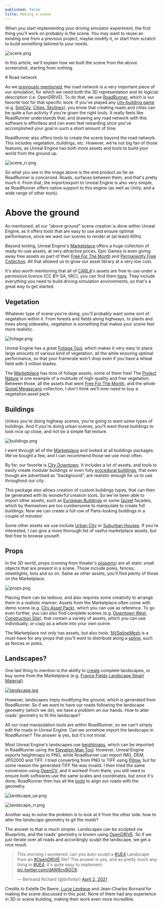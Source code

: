 ```yaml
---
published: false
title: Making a scene
---
```

When you start implementing your driving simulator experiment, the first thing you'll work on probably is the scene. You may want to reuse an existing one from a previous project, maybe modify it, or start from scratch to build something tailored to your needs.

![scene.png]({{site.baseurl}}/images/scene.png)

In this article, we'll explain how we built the scene from the above screenshot, starting from nothing.

# Road network

As we [previously mentioned](/opendrive), the road network is a very important piece of our simulation, for which we need both the 3D representation and its logicial description (i.e. OpenDRIVE). To do that, we use [RoadRunner](https://www.mathworks.com/products/roadrunner.html), which is our favorite tool for that specific work. If you've played any [city-building game](https://en.wikipedia.org/wiki/City-building_game) (e.g. [SimCity](https://en.wikipedia.org/wiki/SimCity), [Cities: Skylines](https://en.wikipedia.org/wiki/Cities:_Skylines)), you know that creating roads and cities can be quite a fun activity if you're given the right tools. It really feels like RoadRunner understands that, and drawing any road network with this software is effortless and can even feel rewarding once you've accomplished your goal in such a short amount of time.

RoadRunner also offers tools to create the scene beyond the road network. This includes vegetation, buildings, etc. However, we're not big fan of those features, as Unreal Engine has both more assets and tools to build your world from the ground up.

![scene_rr.png]({{site.baseurl}}/images/scene_rr.png)

So what you see in the image above is the end product as far as RoadRunner is concerned. Roads, surfaces between them, and that's pretty much it. From that, the import/export to Unreal Engine is also very simple, as RoadRunner offers native support to this engine (as well as Unity, and a wide range of other tools).

# Above the ground

As mentioned, all our "above ground" scene creation is done within Unreal Engine, as it offers tools that are easy to use and ensure optimal performance, since we want our scenes to render at (at least) 60Hz.

Beyond tooling, Unreal Engine's [Marketplace] offers a huge collection of ready-to-use assets, at very attractive prices. Epic Games is even giving away free assets as part of their [Free For The Month] and [Permanently Free Collection](https://www.unrealengine.com/marketplace/en-US/assets?tag=4906). All that allowed us to grow our asset library at a very low cost.

It's also worth mentioning that all of [CARLA](http://carla.org/)'s assets are free to use under a permissive licence (CC BY-SA, IIRC), you can find them [here](https://github.com/carla-simulator/carla/blob/master/Util/ContentVersions.txt). They include everything you need to build driving simulation environments, so that's a great way to get started.

## Vegetation

Whatever type of scene you're doing, you'll probably want some sort of vegetation within it. From forests and fields along highways, to plants and trees along sidewalks, vegetation is something that makes your scene feel more realistic. 

![foliage.png]({{site.baseurl}}/images/foliage.png)

Unreal Engine has a great [Foliage Tool](https://docs.unrealengine.com/en-US/BuildingWorlds/Foliage/index.html), which makes it very easy to place large amounts of various kind of vegetation, all the while ensuring optimal performance, so that your framerate won't drop even if you have a wheat field with 3 million blades.

The [Marketplace] has tons of foliage assets, some of them free! The [Project Nature](https://www.unrealengine.com/marketplace/en-US/profile/Project+Nature) is one example of a mutitude of high-quality and free vegetation. Between those, all the assets that went [Free For The Month], and the whole [Quixel Megascans](https://quixel.com/megascans/) collection, I don't think we'll ever need to buy a vegetation asset pack.

## Buildings

Unless you're doing highway scenes, you're going to want some types of buildings. And if you're doing urban scenes, you'll want those buildings to look nice up close, and not be a simple flat texture. 

![buildings.png]({{site.baseurl}}/images/buildings.png)

I went through all of the [Marketplace] and looked at all buildings packages. We've bought a few, and I can recommend those we use most often.

By far, our favorite is [City Downtown](https://www.unrealengine.com/marketplace/en-US/product/city-downtown-pack). It includes a lot of assets, and tools to easily create modular buildings or even fully [procedural buildings](https://www.youtube.com/watch?v=6YjQnI4UdIM), that even though are advertised as "background", are realistic enough for us to use throughout our city.

This package also allows creation of custom buildings types, that can then be generated with its wonderful creation tools. So we've been able to import other assets, such as [European Buildings](https://www.unrealengine.com/marketplace/en-US/product/european-buildings-facades) or some [Quixel](https://quixel.com/megascans/collections?category=environment&category=urban&category=neoclassical-modular-building) façades, which by themselves are too cumbersome to manipulate to create full buildings. Now we can create a full row of Paris-looking buildings in a couple of minutes!

Some other assets we use include [Urban City](https://www.unrealengine.com/marketplace/en-US/product/urban-city) or [Suburban Houses](https://www.unrealengine.com/marketplace/en-US/product/suburban-houses-vol). If you're interested, I can give a more thorough list of useful marketplace assets, but feel free to browse youself.

## Props

In the 3D world, props (coming from theater's [property](https://en.wikipedia.org/wiki/Theatrical_property)) are all static small objects that are present in a scene. Those include poles, fences, streetlights, bins and so on. Same as other assets, you'll find plenty of those on the Marketplace.

![props.png]({{site.baseurl}}/images/props.png)

Placing them can be tedious, and also requires some creativity to arrange them in a realistic manner. Assets from the Marketplace often come with demo scene (e.g. [City Asset Pack](https://www.unrealengine.com/marketplace/en-US/product/city-asset-pack)), which you can use as reference. To go even further, you can also find complete scenes (e.g. [Downtown West](https://www.unrealengine.com/marketplace/en-US/item/cffe32471e5f442b9aff97b48a235e82), [Construction Site](https://www.unrealengine.com/marketplace/en-US/product/construction-site-01)), that contain a variety of assets, which you can use individually, or copy as a whole into your own scene.

The Marketplace not only has assets, but also tools. [NVSplineMesh](https://www.unrealengine.com/marketplace/en-US/product/nv-spline-tools) is a must-have for any props that you'll want to distribute along a [spline](https://en.wikipedia.org/wiki/Spline_(mathematics)), such as fences or poles.

## Landscapes?

One last thing to mention is the ability to [create](https://docs.unrealengine.com/en-US/BuildingWorlds/Landscape/Creation/index.html) complete landscapes, or buy some from the Marketplace (e.g. [France Fields](https://www.unrealengine.com/marketplace/en-US/product/32a96e6b005344b49d93d888f2e0ec59) [Landscape Smart Material](https://www.unrealengine.com/marketplace/en-US/item/227d99e4b78048ce934ce0afabf523d1)).

[![landscape.jpg]({{site.baseurl}}/images/landscape.jpg)][France Fields]

However, landscapes imply modifying the ground, which is generated from RoadRunner. So if we want to have our roads following the landscape geometry (which we do), we have a problem on our hands. How to alter roads' geometry to fit the landscape?

All our road manipulation tools are within RoadRunner, so we can't simply edit the roads in Unreal Engine. Can we somehow import the landscape in RoadRunner? The answer is yes, but it's not trivial.

Most Unreal Engine's landscapes use [heightmaps](https://www.worldofleveldesign.com/categories/ue4/landscape-heightmap-guide.php), which can be imported in RoadRunner using the [Elevation Map Tool](https://www.mathworks.com/help/roadrunner/ug/Elevation-Map-Tool.html). However, Unreal Engine exports heightmaps to PNG, while RoadRunner can import IMG, DEM, JPG2000 and TIFF. I tried converting from PNG to TIFF using [Pillow](https://pillow.readthedocs.io/en/stable/), but for some reason the generated TIFF file was invalid. I then tried the same conversion using [OpenCV](https://pypi.org/project/opencv-python/), and it worked!
From there, you still need to ensure both softwares use the same scales and coordinates, but once it's done, RoadRunner then has all the [tools](https://www.youtube.com/watch?v=VmoibGgaWJU) to align our roads with the geometry.

![landscape_ue.png]({{site.baseurl}}/images/landscape_ue.png)

![landscape_rr.png]({{site.baseurl}}/images/landscape_rr.png)

Another way to solve the problem is to look at it from the other side: how to alter the *landscape* geometry to git the *roads*?

The answer to that is much simpler. Landscapes can be sculpted via Blueprints, and the roads' geometry is known using [OpenDRIVE](opendrive/). So if we just iterate over all roads and accordingly sculpt the landscape, we get a nice result.

<blockquote class="twitter-tweet"><p lang="en" dir="ltr">This morning I wondered: can you auto-sculpt a <a href="https://twitter.com/hashtag/UE4?src=hash&amp;ref_src=twsrc%5Etfw">#UE4</a> Landscape from an <a href="https://twitter.com/hashtag/OpenDRIVE?src=hash&amp;ref_src=twsrc%5Etfw">#OpenDRIVE</a> file? The answer is yes, and as pretty much anything in <a href="https://twitter.com/hashtag/UE4?src=hash&amp;ref_src=twsrc%5Etfw">#UE4</a>, it&#39;s quite easy to implement. <a href="https://t.co/dAW8cyBGCK">pic.twitter.com/dAW8cyBGCK</a></p>&mdash; Bertrand Richard (@brifsttar) <a href="https://twitter.com/brifsttar/status/1377989866793877507?ref_src=twsrc%5Etfw">April 2, 2021</a></blockquote> <script async src="https://platform.twitter.com/widgets.js" charset="utf-8"></script>

Credits to Estelle De Baere, [Lucie Lévêque](https://lulvk.github.io/) and Jean-Charles Bornard for making the scene discussed in this post. None of them had any experience in 3D or scene building, making their work even more incredible.

[Marketplace]: https://www.unrealengine.com/marketplace/en-US/store
[Free For The Month]: https://www.unrealengine.com/marketplace/en-US/assets?count=20&sortBy=effectiveDate&sortDir=DESC&start=0&tag=4910
[France Fields]: https://www.unrealengine.com/marketplace/en-US/product/32a96e6b005344b49d93d888f2e0ec59
